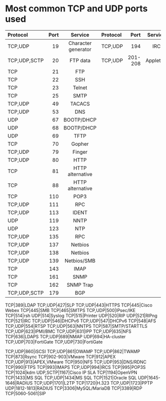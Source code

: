 Most common TCP and UDP ports used
===

|Protocol|Port|Service|Protocol|Port|Service|Protocol|Port|Service|
|:---|---:|:---:|:---|---:|:---:|:---|---:|:---:|
TCP,UDP|19|Character generator|TCP,UDP|194|IRC|TCP,UDP|781-783|HP iLO
TCP,UDP,SCTP|20|FTP data|TCP,UDP|201-208|Appletalk|UDP|853|DNS/TLS
TCP|21|FTP
TCP|22|SSH
TCP|23|Telnet
TCP|25|SMTP
TCP,UDP|49|TACACS
TCP,UDP|53|DNS
UDP|67|BOOTP/DHCP
UDP|68|BOOTP/DHCP
UDP|69|TFTP
TCP|70|Gopher
TCP,UDP|79|Finger
TCP,UDP|80|HTTP
TCP|81|HTTP alternative
TCP|88|HTTP alternative
TCP|110|POP3
TCP,UDP|111|RPC
TCP,UDP|113|IDENT
UDP|119|NNTP
UDP|123|NTP
TCP,UDP|135|RPC
TCP,UDP|137|Netbios
TCP,UDP|138|Netbios
TCP,UDP|139|Netbios/SMB
TCP|143|IMAP
TCP|161|SNMP
TCP|162|SNMP Trap
TCP,UDP,SCTP|179|BGP

TCP|389|LDAP
TCP,UDP|427|SLP
TCP,UDP|443|HTTPS
TCP|445|Cisco Webex
TCP|445|SMB
TCP|465|SMTPS
TCP,UDP|500|IPsec/IKE
TCP|514|rsh
UDP|514|Syslog
TCP|515|Printer
UDP|520|RIP
UDP|521|RIPng
TCP|521|IRC
TCP,UDP|546|DHCPv6
TCP,UDP|547|DHCPv6
TCP|548|AFS
TCP,UDP|554|RTSP
TCP,UDP|563|NNTPS
TCP|587|SMTP/STARTTLS
TCP,UDP|623|IPMI/BMC
TCP,UDP|631|IPP
TCP,UDP|635|NFS
TCP|636|LDAPS
TCP,UDP|689|NMAP
UDP|694|HA-cluster
TCP,UDP|703|FortiGate
TCP,UDP|730|FortiGate

TCP,UDP|860|iSCSI
TCP,UDP|861|OWAMP
TCP,UDP|862|TWAMP
TCP|873|Rsync
TCP|902-903|VMware
TCP|912|APEX
TCP,UDP|913|APEX,VMware
TCP|950|NFS
TCP,UDP|953|DNS/RDNC
TCP|990|FTPS
TCP|993|IMAPS
TCP,UDP|994|IRCS
TCP|995|POP3S
TCP|1024|kdm
UDP,SCTP|1167|Cisco IP SLA
TCP|1194|OpenVPN
TCP|1433|MS SQL
TCP,UDP|1434|MS SQL
TCP|1521|Oracle SQL
UDP|1645-1646|RADIUS
TCP,UDP|1701|L2TP
TCP|1720|H.323
TCP,UDP|1723|PPTP
UDP|1812-1813|RADIUS
TCP|3306|MySQL/MariaDB
TCP|3389|RDP
TCP|5060-5061|SIP
